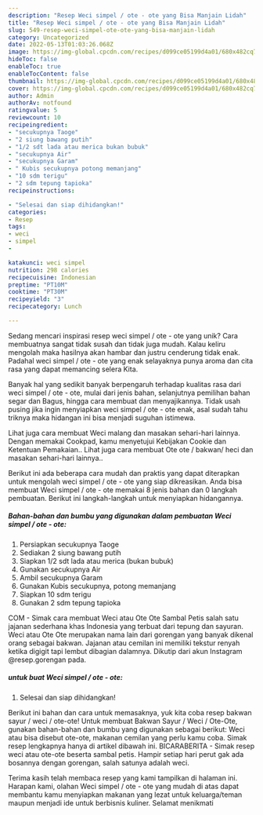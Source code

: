 ```yaml
---
description: "Resep Weci simpel / ote - ote yang Bisa Manjain Lidah"
title: "Resep Weci simpel / ote - ote yang Bisa Manjain Lidah"
slug: 549-resep-weci-simpel-ote-ote-yang-bisa-manjain-lidah
category: Uncategorized
date: 2022-05-13T01:03:26.068Z
image: https://img-global.cpcdn.com/recipes/d099ce05199d4a01/680x482cq70/weci-simpel-ote-ote-foto-resep-utama.jpg
hideToc: false
enableToc: true
enableTocContent: false
thumbnail: https://img-global.cpcdn.com/recipes/d099ce05199d4a01/680x482cq70/weci-simpel-ote-ote-foto-resep-utama.jpg
cover: https://img-global.cpcdn.com/recipes/d099ce05199d4a01/680x482cq70/weci-simpel-ote-ote-foto-resep-utama.jpg
author: Admin
authorAv: notfound
ratingvalue: 5
reviewcount: 10
recipeingredient:
- "secukupnya Taoge"
- "2 siung bawang putih"
- "1/2 sdt lada atau merica bukan bubuk"
- "secukupnya Air"
- "secukupnya Garam"
- " Kubis secukupnya potong memanjang"
- "10 sdm terigu"
- "2 sdm tepung tapioka"
recipeinstructions:

- "Selesai dan siap dihidangkan!"
categories:
- Resep
tags:
- weci
- simpel
- 

katakunci: weci simpel  
nutrition: 298 calories
recipecuisine: Indonesian
preptime: "PT10M"
cooktime: "PT30M"
recipeyield: "3"
recipecategory: Lunch

---
```





Sedang mencari inspirasi resep weci simpel / ote - ote yang unik? Cara membuatnya sangat tidak susah dan tidak juga mudah. Kalau keliru mengolah maka hasilnya akan hambar dan justru cenderung tidak enak. Padahal weci simpel / ote - ote yang enak selayaknya punya aroma dan cita rasa yang dapat memancing selera Kita.





Banyak hal yang sedikit banyak berpengaruh terhadap kualitas rasa dari weci simpel / ote - ote, mulai dari jenis bahan, selanjutnya pemilihan bahan segar dan Bagus, hingga cara membuat dan menyajikannya. Tidak usah pusing jika ingin menyiapkan weci simpel / ote - ote enak,      asal sudah tahu triknya maka hidangan ini bisa menjadi suguhan istimewa.














Lihat juga cara membuat Weci malang dan masakan sehari-hari lainnya. Dengan memakai Cookpad, kamu menyetujui Kebijakan Cookie dan Ketentuan Pemakaian.. Lihat juga cara membuat Ote ote / bakwan/ heci dan masakan sehari-hari lainnya..






Berikut ini ada beberapa cara mudah dan praktis yang dapat diterapkan untuk mengolah weci simpel / ote - ote yang siap dikreasikan. Anda bisa membuat Weci simpel / ote - ote memakai 8 jenis bahan dan 0 langkah pembuatan. Berikut ini langkah-langkah untuk menyiapkan hidangannya.

<!--inarticleads1-->

##### Bahan-bahan dan bumbu yang digunakan dalam pembuatan Weci simpel / ote - ote:

1. Persiapkan secukupnya Taoge
1. Sediakan 2 siung bawang putih
1. Siapkan 1/2 sdt lada atau merica (bukan bubuk)
1. Gunakan secukupnya Air
1. Ambil secukupnya Garam
1. Gunakan  Kubis secukupnya, potong memanjang
1. Siapkan 10 sdm terigu
1. Gunakan 2 sdm tepung tapioka


COM - Simak cara membuat Weci atau Ote Ote Sambal Petis salah satu jajanan sederhana khas Indonesia yang terbuat dari tepung dan sayuran. Weci atau Ote Ote merupakan nama lain dari gorengan yang banyak dikenal orang sebagai bakwan. Jajanan atau cemilan ini memiliki tekstur renyah ketika digigit tapi lembut dibagian dalamnya. Dikutip dari akun Instagram @resep.gorengan pada. 

<!--inarticleads2-->

#####  untuk buat Weci simpel / ote - ote:


1. Selesai dan siap dihidangkan!

Berikut ini bahan dan cara untuk memasaknya, yuk kita coba resep bakwan sayur / weci / ote-ote! Untuk membuat Bakwan Sayur / Weci / Ote-Ote, gunakan bahan-bahan dan bumbu yang digunakan sebagai berikut: Weci atau bisa disebut ote-ote, makanan cemilan yang perlu kamu coba. Simak resep lengkapnya hanya di artikel dibawah ini. BICARABERITA - Simak resep weci atau ote-ote beserta sambal petis. Hampir setiap hari perut gak ada bosannya dengan gorengan, salah satunya adalah weci. 

Terima kasih telah membaca resep yang kami tampilkan di halaman ini. Harapan kami, olahan Weci simpel / ote - ote yang mudah di atas dapat membantu kamu menyiapkan makanan yang lezat untuk keluarga/teman maupun menjadi ide untuk berbisnis kuliner. Selamat menikmati
